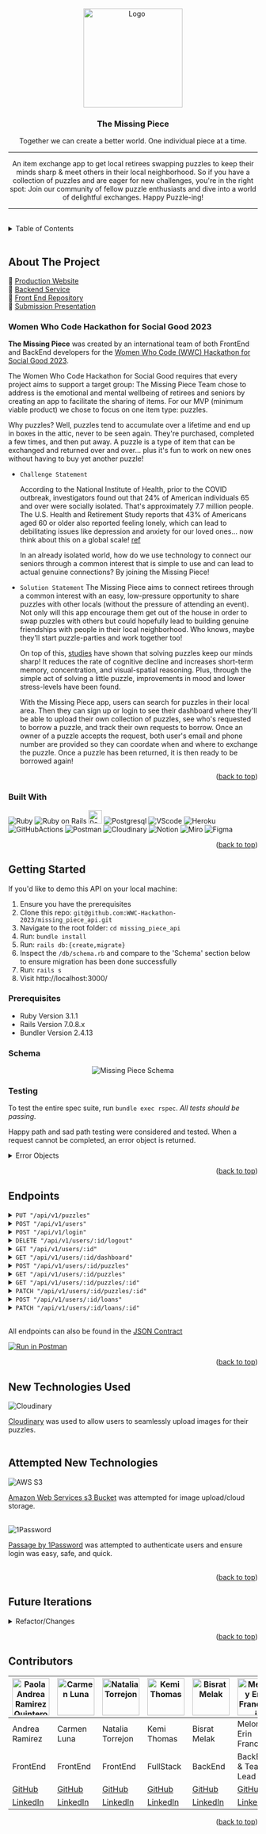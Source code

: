 <!-- ReadMe -->
<a id="readme-top"></a>

<!-- Opening -->
<br />
<div align="center">
  <a href="https://github.com/WWC-Hackathon-2023/missing_piece_api">
    <img src=".github/the_missing_piece_logo.png" alt="Logo" width="200" height="200">
  </a>

<h3 align="center">The Missing Piece</h3>
  <p align="center">
    Together we can create a better world. One individual piece at a time. 
    <hr>
    An item exchange app to get local retirees swapping puzzles to keep their minds sharp & meet others in their local neighborhood. So if you have a collection of puzzles and are eager for new challenges, you're in the right spot: Join our community of fellow puzzle enthusiasts and dive into a world of delightful exchanges. Happy Puzzle-ing!
  </p>
</div>
<hr>
<br>

<!-- TABLE OF CONTENTS -->
<details>
  <summary>Table of Contents</summary>
  <ol>
    <li>
      <a href="#about-the-project">About The Project</a>
      <ul>
        <li><a href="#hackathon">Women Who Code Hackathon for Social Good 2023</a></li>
        <li><a href="#built-with">Built With</a></li>
      </ul>
    </li>
    <li>
      <a href="#getting-started">Getting Started</a>
      <ul>
        <li><a href="#prerequisites">Prerequisites</a></li>
        <li><a href="#schema">Schema</a></li>
        <li><a href="#testing">Testing</a></li>
      </ul>
    </li>
    <li><a href="#endpoints">Endpoints</a></li>
    <!-- <li><a href="#apis">APIs Used</a></li> -->
    <li><a href="#technologies">New Technologies Used</a></li>
    <li><a href="#contact">Contributors</a></li>
    <li><a href="#refactor">Future Iterations</a></li>
  </ol>
</details>
<br>

<!-- ABOUT THE PROJECT -->
## About The Project

   💜  [Production Website](https://the-missing-piece.vercel.app/)
   <br>
   💜  [Backend Service](https://intense-peak-28151.herokuapp.com/)
   <br>
   💜  [Front End Repository](https://github.com/WWC-Hackathon-2023/the_missing_piece_fe)
   <br>
  💜  [Submission Presentation](https://docs.google.com/presentation/d/1W5eRt6h0T-LZnvkvZk0-hhx0Bpl9phPM2FUCNlU67ro/edit?usp=sharing)
  <br>

   <!-- * If there is a [Video/Slide Presentation]() place it here-->

<!-- WWC Hackathon -->
### Women Who Code Hackathon for Social Good 2023

  **The Missing Piece** was created by an international team of both FrontEnd and BackEnd developers for the [Women Who Code (WWC) Hackathon for Social Good 2023](https://hopin.com/events/wwcode-hackathon-for-social-good/registration). 
  
  The Women Who Code Hackathon for Social Good requires that every project aims to support a target group: The Missing Piece Team chose to address is the emotional and mental wellbeing of retirees and seniors by creating an app to facilitate the sharing of items. For our MVP (minimum viable product) we chose to focus on one item type: puzzles.
  
  Why puzzles? Well, puzzles tend to accumulate over a lifetime and end up in boxes in the attic, never to be seen again. They're purchased, completed a few times, and then put away. A puzzle is a type of item that can be exchanged and returned over and over... plus it's fun to work on new ones without having to buy yet another puzzle!

  - `Challenge Statement`

    According to the National Institute of Health, prior to the COVID outbreak, investigators found out that 24% of American individuals 65 and over were socially isolated. That's approximately 7.7 million people. The U.S. Health and Retirement Study reports that 43% of Americans aged 60 or older also reported feeling lonely, which can lead to debilitating issues like depression and anxiety for our loved ones... now think about this on a global scale! [ref](https://www.ncbi.nlm.nih.gov/pmc/articles/PMC7437541/) 

    In an already isolated world, how do we use technology to connect our seniors through a common interest that is simple to use and can lead to actual genuine connections? By joining the Missing Piece!
  
  - `Solution Statement`
    The Missing Piece aims to connect retirees through a common interest with an easy, low-pressure opportunity to share puzzles with other locals (without the pressure of attending an event). Not only will this app encourage them get out of the house in order to swap puzzles with others but could hopefully lead to building genuine friendships with people in their local neighborhood. Who knows, maybe they'll start puzzle-parties and work together too!

    On top of this, [studies](https://www.ncbi.nlm.nih.gov/pmc/articles/PMC5588550/) have shown that solving puzzles keep our minds sharp! It reduces the rate of cognitive decline and increases short-term memory, concentration, and visual-spatial reasoning. Plus, through the simple act of solving a little puzzle, improvements in mood and lower stress-levels have been found.

    With the Missing Piece app, users can search for puzzles in their local area. Then they can sign up or login to see their dashboard where they'll be able to upload their own collection of puzzles, see who's requested to borrow a puzzle, and track their own requests to borrow. Once an owner of a puzzle accepts the request, both user's email and phone number are provided so they can coordate when and where to exchange the puzzle. Once a puzzle has been returned, it is then ready to be borrowed again!


<p align="right">(<a href="#readme-top">back to top</a>)</p>

<!-- Built With -->
### Built With

![Ruby](https://img.shields.io/badge/Ruby-CC342D?style=for-the-badge&logo=ruby&logoColor=white) 
![Ruby on Rails](https://img.shields.io/badge/Ruby_on_Rails-CC0000?style=for-the-badge&logo=ruby-on-rails&logoColor=white) 
<img src=".github/rspec_badge.jpg" alt="Rspec Badge" height="27">
![Postgresql](https://img.shields.io/badge/PostgreSQL-316192?style=for-the-badge&logo=postgresql&logoColor=white)
![VScode](https://img.shields.io/badge/VS%20Code-007ACC.svg?style=for-the-badge&logo=Visual-Studio-Code&logoColor=white)
![Heroku](https://img.shields.io/badge/Heroku-430098?style=for-the-badge&logo=heroku&logoColor=white)
![GitHubActions](https://img.shields.io/badge/GitHub%20Actions-2088FF.svg?style=for-the-badge&logo=GitHub-Actions&logoColor=white)
![Postman](https://img.shields.io/badge/Postman-FF6C37.svg?style=for-the-badge&logo=Postman&logoColor=white)
![Cloudinary](https://img.shields.io/badge/Cloudinary-2C39BD.svg?style=for-the-badge&logo=iCloud&logoColor=white)
![Notion](https://img.shields.io/badge/Notion-EAEAEA.svg?style=for-the-badge&logo=Notion&logoColor=black)
![Miro](https://img.shields.io/badge/Miro-FFCD11.svg?style=for-the-badge&logo=Miro&logoColor=black)
![Figma](https://img.shields.io/badge/Figma-8669AE.svg?style=for-the-badge&logo=Figma&logoColor=white)

<p align="right">(<a href="#readme-top">back to top</a>)</p>

<!-- GETTING STARTED -->
## Getting Started

If you'd like to demo this API on your local machine:
1. Ensure you have the prerequisites
2. Clone this repo: `git@github.com:WWC-Hackathon-2023/missing_piece_api.git`
3. Navigate to the root folder: `cd missing_piece_api`
4. Run: `bundle install`
5. Run: `rails db:{create,migrate}`
6. Inspect the `/db/schema.rb` and compare to the 'Schema' section below to ensure migration has been done successfully
7. Run: `rails s`
8. Visit http://localhost:3000/

<!-- Prerequisites -->
### Prerequisites

- Ruby Version 3.1.1
- Rails Version 7.0.8.x
- Bundler Version 2.4.13

<!-- Schema -->
### Schema

<div align="center">
  <img src=".github/missing_piece_schema.jpg" alt="Missing Piece Schema">
</div>

<!-- Testing -->
### Testing
To test the entire spec suite, run `bundle exec rspec`.
*All tests should be passing.*

Happy path and sad path testing were considered and tested. When a request cannot be completed, an error object is returned.

<details>
  <summary>Error Objects</summary>
    <pre>
    <code>
{
  "errors": [
    {
      "status": "404"
      "title": "Invalid Request",
      "detail": [
        "Couldn't find User with 'id'=<id>"
         ]
     }
   ]
}
    </code>
  </pre>

   <pre>
    <code>
{ 
  "error": "Unable to update loan status" 
}
    </code>
  </pre>
</details>

<p align="right">(<a href="#readme-top">back to top</a>)</p>

<!-- Endpoints -->
## Endpoints

<details>
  <summary><code>PUT "/api/v1/puzzles"</code></summary>
  Request Body:
  <pre>
    <code>
{
  "zip_code": 12345
}
    </code>
  </pre>

  Response:
  <br>
  Status: `200`

  <pre>
    <code>
{
    "data": [
        {
            "id": "1",
            "type": "puzzle",
            "attributes": {
                "user_id": 1,
                "status": "Available",
                "title": "Flower Cycle",
                "description": "A flower collage by Rosalind Wise",
                "total_pieces": 1000,
                "notes": "Very Difficult! Only for the brave of heart!",
                "puzzle_image_url": "https://cloudinary.com/image/Flower_Cycle.jpg"
            }
        },
        {
            "id": "2",
            "type": "puzzle",
            "attributes": {
                "user_id": 1,
                "status": "Available",
                "title": "Mountain Chalet",
                "description": "Cabin near lake and mountains",
                "total_pieces": 1000,
                "notes": "Relaxing, feels like you're in Colorado!",
                "puzzle_image_url": "https://cloudinary.com/image/Mountain_Chalet.jpg"
            }
        }, {...}
    ]
}
    </code>
  </pre>
</details>

<details>
  <summary><code>POST "/api/v1/users"</code></summary>
  Request Body:
  <pre>
    <code>
{
  "full_name": "Diana Puzzler",
  "email": "d.puzzle@gmail.com",
  "password": "PuzzleQueen1",
  "password_confirmation": "PuzzleQueen1",
  "zip_code": 12345, 
  "phone_number": 5051230000
}
    </code>
  </pre>

  Response:
  <br>
  Status: `201` 

  <pre>
    <code>
{
    "data": {
        "id": "1",
        "type": "user",
        "attributes": {
            "full_name": "Diana Puzzler",
            "email": "d.puzzle@gmail.com",
            "zip_code": 12345,
            "phone_number": "(505) 123-0000"
        }
    }
}
    </code>
  </pre>
</details>

<details>
  <summary><code>POST "/api/v1/login"</code></summary>
    Request Body:
  <pre>
    <code>
{
  "email": "d.puzzle@gmail.com",
  "password": "PuzzleQueen1"
}
    </code>
  </pre>

  Response:
  <br>
  Status: `201` 

  <pre>
    <code>
{
    "data": {
        "id": "1",
        "type": "user",
        "attributes": {
            "full_name": "Diana Puzzler",
            "email": "d.puzzle@gmail.com",
            "zip_code": 12345,
            "phone_number": "(505) 123-0000"
        }
    }
}
    </code>
  </pre>
</details>

<details>
  <summary><code>DELETE "/api/v1/users/:id/logout"</code></summary>

  Response:
  <br>
  Status: `204`
</details>

<details>
  <summary><code>GET "/api/v1/users/:id"</code></summary>

  Response:
  <br>
  Status: `200`
  <pre>
    <code>
{
    "data": {
        "id": "1",
        "type": "user",
        "attributes": {
            "full_name": "Diana Puzzler",
            "email": "d.puzzle@gmail.com",
            "zip_code": 12345,
            "phone_number": "(505) 123-0000"
        }
    }
}
    </code>
  </pre>
</details>

<details>
  <summary><code>GET "/api/v1/users/:id/dashboard"</code></summary>

  Response:
  <br>
  Status: `200`
  <pre>
    <code>
{
    "data": {
        "id": "1",
        "type": "dashboard",
        "attributes": {
            "user_info": {
                "full_name": "Diana Puzzler",
                "email": "d.puzzle@gmail.com",
                "zip_code": 12345,
                "phone_number": "(505) 123-0000"
            },
            "owner_loans": [
                {
                    "loan_id": 1,
                    "owner_id": 1,
                    "borrower_id": 2,
                    "loan_status": "Pending",
                    "loan_created_at": "2023-10-21T02:52:18.777Z",
                    "puzzle_id": 1,
                    "puzzle_image_url": "https://cloudinary.com/imageFlower_Cycle.jpg",
                    "puzzle_title": "Flower Cycle",
                    "puzzle_status": "Pending"
                }, {...}
            ],
            "borrower_loans": [
                {
                    "loan_id": 5,
                    "owner_id": 2,
                    "borrower_id": 1,
                    "loan_status": "Accepted",
                    "loan_created_at": "2023-10-21T17:01:40.848Z",
                    "puzzle_id": 55,
                    "puzzle_image_url": "https://cloudinary.com/image/Maroon_Lake.jpg",
                    "puzzle_title": "Maroon Lake",
                    "puzzle_status": "Not Available"
                }, {...}
            ]
        }
    }
}
    </code>
  </pre>
</details>

<details>
  <summary><code>POST "/api/v1/users/:id/puzzles"</code></summary>
  Request Body:
  <pre>
    <code>
{
    "title": "Wild Beauty",
    "description": "Horses running in the snow by Chris Cummings.",
    "total_pieces": 1000,
    "notes": "Lots of white snow...beware!",
    "puzzle_image_url": "https://cloudinary.com/image/Wild_Beauty.jpg"
}
    </code>
  </pre>

  Response:
  <br>
  Status: `201` 

  <pre>
    <code>
{
    "data": {
        "id": "3",
        "type": "puzzle",
        "attributes": {
            "user_id": 1,
            "status": "Available",
            "title": "Wild Beauty",
            "description": "Horses running in the snow by Chris Cummings.",
            "total_pieces": 1000,
            "notes": Lots of white snow...beware!",
            "puzzle_image_url": "https://cloudinary.com/image/Wild_Beauty.jpg"
        }
    }
}
    </code>
  </pre>
</details>

<details>
  <summary><code>GET "/api/v1/users/:id/puzzles"</code></summary>

  Response: 
  <br>
  Status: `200`
  <pre>
    <code>
{
    "data": [
        {
            "id": "4",
            "type": "puzzle",
            "attributes": {
                "user_id": 1,
                "status": "Available",
                "title": "Humming Bird & Flowers",
                "description": "Hummingbirds investigating some pretty flowers.",
                "total_pieces": 1000,
                "notes": "Not as hard as you might think!",
                "puzzle_image_url": "https://res.cloudinary.com/image/info/Hummingbirds_Flowers.jpg"
            }
        },
        {
            "id": "5",
            "type": "puzzle",
            "attributes": {
                "user_id": 1,
                "status": "Available",
                "title": "Durango Silverton",
                "description": "Train coming around the bend!",
                "total_pieces": 1000,
                "notes": "Feels like a step back in time!",
                "puzzle_image_url": "https://res.cloudinary.com/image/info/Durango_Silverton.jpg"
            }
        }, {...}
    ]
}
    </code>
  </pre>
</details>

<details>
  <summary><code>GET "/api/v1/users/:id/puzzles/:id" </code></summary>

  Response: 
  <br>
  Status: `200`
  <pre>
    <code>
{
    "data": {
        "id": "1",
        "type": "puzzle",
        "attributes": {
            "user_id": 1,
            "status": "Available",
            "title": "Flower Cycle",
            "description": "A flower collage by Rosalind Wise",
            "total_pieces": 1000,
            "notes": "Very Difficult! Only for the brave of heart!",
            "puzzle_image_url": "https://cloudinary.com/image/Flower_Cycle.jpg"
        }
    }
}
    </code>
  </pre>
</details>

<details>
  <summary><code>PATCH "/api/v1/users/:id/puzzles/:id"</code></summary>
  Request Body:
  <pre>
    <code>
{
  "status": 2, 
  "title": "Rosalind Wise Flower Cycle", 
  "description": "A colorful flower collage", 
  "total_pieces": 2000,
  "notes":  "Challenging but not too much. The brave of heart can do it!"
}
    </code>
  </pre>

  Response:
  <br>
  Status: `200` 

  <pre>
    <code>
{
    "data": {
        "id": "1",
        "type": "puzzle",
        "attributes": {
            "user_id": 1,
            "status": "Not Available",
            "title": "Rosalind Wise Flower Cycle",
            "description": "A colorful flower collage",
            "total_pieces": 2000,
            "notes": "Challenging but not too much. The brave of heart can do it!",
            "puzzle_image_url": "https://res.cloudinary.com/image/info/Flower_Cycle.jpg"
        }
    }
}
    </code>
  </pre>
</details>

<details>
  <summary><code>POST "/api/v1/users/:id/loans"</code></summary>
  Request Body:
  <pre>
    <code>
{
    "borrower_id": 2, 
    "puzzle_id": 2
}
    </code>
  </pre>

  Response:
  <br>
  Status: `201` 

  <pre>
    <code>
{
    "data": {
        "id": "7",
        "type": "loan",
        "attributes": {
            "owner_id": 1,
            "borrower_id": 2,
            "puzzle_id": 2,
            "status": "Pending"
        }
    }
}
    </code>
  </pre>
</details>


<details>
  <summary><code>PATCH "/api/v1/users/:id/loans/:id"</code></summary>

  owner clicks `accept` OR borrower clicks `withdraw` OR owner clicks `deny` OR when loan is `complete` 
  Request Body:
  <pre>
    <code>
{
  "action_type": "accept"
}
    </code>
  </pre>

  Response:
  <br>
  Status: `200` 

  <pre>
    <code>
{
    "data": {
        "id": "7",
        "type": "loan",
        "attributes": {
            "owner_id": 1,
            "borrower_id": 2,
            "puzzle_id": 2,
            "status": "Accepted"
        }
    }
}
    </code>
  </pre>
</details>
<br>

All endpoints can also be found in the [JSON Contract](https://gist.github.com/MelTravelz/8983a104ca5c4e822dedb8d5e1c42622) 

[![Run in Postman](https://run.pstmn.io/button.svg)](https://www.postman.com/advanced-language-practices/workspace/missing-piece/collection/26102509-8083c615-1962-4375-be58-d0d124c35756?action=share&creator=26102509)

<p align="right">(<a href="#readme-top">back to top</a>)</p>

<!-- APIs Used 
<h2 id="apis">APIs Used</h2>
[Name](link) was consumed to generate ________
[Name](link) was used to create __________
<p align="right">(<a href="#readme-top">back to top</a>)</p> -->

<!-- Technologies Used -->
<h2 id="technologies">New Technologies Used</h2>

![Cloudinary](https://img.shields.io/badge/Cloudinary-2C39BD.svg?style=for-the-badge&logo=iCloud&logoColor=white)

[Cloudinary](https://cloudinary.com/) was used to allow users to seamlessly upload images for their puzzles.
<br><br>

## Attempted New Technologies

![AWS S3](https://img.shields.io/badge/Amazon%20S3-FF9900.svg?style=for-the-badge&logo=Amazon-S3&logoColor=white)

[Amazon Web Services s3 Bucket](https://aws.amazon.com/s3/) was attempted for image upload/cloud storage.
<br><br>

![1Password](https://img.shields.io/badge/1Password-1A285F.svg?style=for-the-badge&logo=1Password&logoColor=white)

[Passage by 1Password](https://passage.1password.com/) was attempted to authenticate users and ensure login was easy, safe, and quick.
<br><br>

<p align="right">(<a href="#readme-top">back to top</a>)</p>

<!-- Future Iterations -->

<h2 id="refactor">Future Iterations</h2>
<details>
  <summary>Refactor/Changes</summary>
  <dl>
    <dt>Conduct a solid refactor of existing code</dt>
      <dd>- With the limited time of the Hackathon, reviewing the code slower would be first</dd>
    <dt>Allow a loan to have more than one puzzle</dt>
      <dd>- This was the original idea for the schema and would involve a join table</dd>
    <dt>Refactor our connectiong with Cloudinary for multiple image upload & profile images</dt>
      <dd>- This would possibly require an new table to store puzzle image urls</dd>
    <dt>Include other item types that could be borrowed</dt>
      <dd>- Deciding which other item types might be most suited for this app</dd>
      <dd>- And we'd create even more tables in the database</dd>
    <dt>Incorporate internal communication tools</dt>
      <dd>- Internal or external emails and/or text messages might be concidered</dd>
      <dd>- If so we'd look to Twilio/Send Grid as a start</dd>
    <dt>Allow users to create a 'Puzzle Party' and invite others</dt>
      <dd>- Additional tables in the database would be required: parties and user_parties</dd>
      <dd>- The user table might also become a self-referential table so users can store "friends"</dd>
    <dt>Add functionality so users can share images or 'Puzzle Parties' on social media</dt>
        <dd>- Examples would include Facebook and Instagram</dd>
    <dt>Scale up for international participation</dt>
      <dd>- Changes would need to be made to both FE form input and BE database validations to allow for multi-formatted and multi-length input of zip codes and phone numbers.</dd>
      <dd>- As a website scales up run times become a consideration so we would also aim to implement background workers and caching</dd>
  </dl>
</details>

<p align="right">(<a href="#readme-top">back to top</a>)</p>


<h2 id="contact">Contributors</h2>

| [<img alt="Paola Andrea Ramirez Quintero" width="75" src=".github/Andrea.jpeg"/>](https://www.linkedin.com/in/paola-andrea-ramirez-quintero/) | [<img alt="Carmen Luna" width="75" src=".github/Carmen.jpg"/>](https://www.linkedin.com/in/carmen-luna-cllp/) | [<img alt="Natalia Torrejon" width="75" src=".github/Nati.jpeg"/>](https://www.linkedin.com/in/natalia-torrejon-developer/) | [<img alt="Kemi Thomas" width="75" src=".github/Kemi.jpeg"/>](https://www.linkedin.com/in/kemi-thomas/) | [<img alt="Bisrat Melak" width="75" src=".github/Bisrat.jpeg"/>](https://www.linkedin.com/in/bisrat-melak/) | [<img alt="Melony Erin Franchini" width="75" src=".github/Melony.jpg"/>](https://www.linkedin.com/in/melony-erin-franchini/) |
| ------------------ | ------------ | -------------- | ----------- | -------------- | ----------- |
| Andrea Ramirez | Carmen Luna | Natalia Torrejon | Kemi Thomas | Bisrat Melak | Melony Erin Franchini |
| FrontEnd | FrontEnd | FrontEnd | FullStack | BackEnd | BackEnd & Team Lead |
| [GitHub](https://github.com/paolandre ) | [GitHub](https://github.com/CarmenLunaP) | [GitHub](https://github.com/Natalia392) | [GitHub](https://github.com/kem247) | [GitHub](https://github.com/bisratlike) | [GitHub](https://github.com/MelTravelz) |
| [LinkedIn](https://www.linkedin.com/in/paola-andrea-ramirez-quintero/) |  [LinkedIn](https://www.linkedin.com/in/carmen-luna-cllp/) | [LinkedIn](https://www.linkedin.com/in/natalia-torrejon-developer/) | [LinkedIn](https://www.linkedin.com/in/kemi-thomas/) | [LinkedIn](https://www.linkedin.com/in/bisrat-melak/) | [LinkedIn](https://www.linkedin.com/in/melony-erin-franchini/) |

<p align="right">(<a href="#readme-top">back to top</a>)</p>
